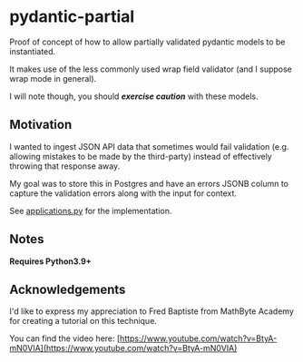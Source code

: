 # pydantic-partial

Proof of concept of how to allow partially validated pydantic models to be instantiated.

It makes use of the less commonly used wrap field validator (and I suppose wrap mode in general).

I will note though, you should ***exercise caution*** with these models.

## Motivation

I wanted to ingest JSON API data that sometimes would fail validation (e.g. allowing mistakes to be made by the third-party) instead of effectively throwing that response away.

My goal was to store this in Postgres and have an errors JSONB column to capture the validation errors along with the input for context.

See [applications.py](https://github.com/linktoad/pydantic-partial/blob/main/applications.py) for the implementation.

## Notes

**Requires Python3.9+**

## Acknowledgements

I'd like to express my appreciation to Fred Baptiste from MathByte Academy for creating a tutorial on this technique.

You can find the video here: [https://www.youtube.com/watch?v=BtyA-mN0VIA](https://www.youtube.com/watch?v=BtyA-mN0VIA)